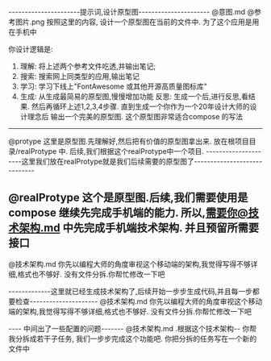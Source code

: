 ----------------------提示词,设计原型图----------------------
@意图.md @参考图片.png 按照这里的内容, 设计一个原型图在当前的文件中. 为了这个应用是用在手机中

你设计逻辑是:
1) 理解: 将上述两个参考文件吃透,并输出笔记;
2) 搜索: 搜索网上同类型的应用,输出笔记
3) 学习: 学习下线上"FontAwesome 或其他开源高质量图标库"
4) 生成: 从生成最简易的原型图,慢慢增加功能
       反思: 生成一个后,进行反思,看结果. 然后再循环上述1,2,3,4步骤. 直到生成一个你作为一个20年设计大师的设计理念后
输出一个完美的原型图. 这个原型图非常适合compose 的写法
--------------------------------------------
@protype 这里是原型图.先理解好,然后把有价值的原型图拿出来.  放在根项目目录/realProtype 中. 后续,我们根据这个realProtype中一个项目.
---------------------这里我们放在realProtype就是我们后续需要的原型图了-----------------------------

@realProtype 这个是原型图.后续,我们需要使用是compose 继续先完成手机端的能力.
所以,需要你@技术架构.md 中先完成手机端技术架构. 并且预留所需要接口
---------
@技术架构.md 你先以编程大师的角度审视这个移动端的架构,我觉得写得不够详细,格式也不够好. 没有文件分拆.你帮忙修改一下吧

-------------这里就已经生成技术架构了,后续开始一步步生成代码,并且每一步都要检查---------------------
@技术架构.md 你先以编程大师的角度审视这个移动端的架构,我觉得写得不够详细,格式也不够好. 没有文件分拆.你帮忙修改一下吧

---- 中间出了一些配置的问题-------
@技术架构.md .根据这个技术架构-- 你帮我分拆成若干子任务, 我们一步步完成这个功能吧.  你把分拆的任务写在一个新的文件中











